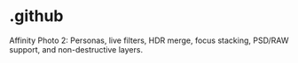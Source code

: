 # .github
Affinity Photo 2: Personas, live filters, HDR merge, focus stacking, PSD/RAW support, and non-destructive layers.
